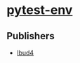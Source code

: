 # [pytest-env](https://pypi.org/project/pytest-env)



## Publishers
- [lbud4](https://pypi.org/user/lbud4)

